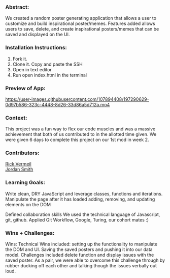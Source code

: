 ### Abstract:
[//]: <> (Briefly describe what you built and its features. What problem is the app solving? How does this application solve that problem?)
We created a random poster generating application that allows a user to customize and build inspirational poster/memes.
Features added allows users to save, delete, and create inspirational posters/memes that can be saved and displayed on the UI.

### Installation Instructions:
[//]: <> (What steps does a person have to take to get your app cloned down and running?)
1. Fork it.
2. Clone it. Copy and paste the SSH
3. Open in text editor
4. Run open index.html in the terminal

### Preview of App:
[//]: <> (Provide ONE gif or screenshot of your application - choose the "coolest" piece of functionality to show off.)





https://user-images.githubusercontent.com/107894408/197290629-0d97b586-323c-4448-8d26-33d86a5d712a.mp4





### Context:
[//]: <> (Give some context for the project here. How long did you have to work on it? How far into the Turing program are you?)
This project was a fun way to flex our code muscles and was a massive achievement that both of us contributed to in the allotted time given. We were given 6 days to complete this project on our 1st mod in week 2.

### Contributors:
[//]: <> (Who worked on this application? Link to their GitHubs.)

[Rick Vermeil]( https://github.com/RickV85)<br>
[Jordan Smith]( https://github.com/jaysmith2022)<br>

### Learning Goals:
[//]: <> (What were the learning goals of this project? What tech did you work with?)
Write clean, DRY JavaScript and leverage classes, functions and iterations. 
Manipulate the page after it has loaded adding, removing, and updating elements on the DOM

Defined collaboration skills
We used the technical language of Javascript, git, github.
Applied Git Workflow, Google, Turing, our cohort mates :)

### Wins + Challenges:
[//]: <> (What are 2-3 wins you have from this project? What were some challenges you faced - and how did you get over them?)
Wins:
Technical Wins included: setting up the functionality to manipulate the DOM and UI. Saving the saved posters and pushing it into our data model. 
Challenges included delete function and display issues with the saved poster.
As a pair, we were able to overcome this challenge through by rubber ducking off each other and talking though the issues verbally out loud. 

